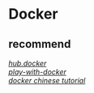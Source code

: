# Docker

## recommend
[*hub.docker*](https://hub.docker.com/)  
[*play-with-docker*](https://labs.play-with-docker.com/)  
[*docker chinese tutorial*](https://yeasy.gitbook.io/docker_practice/)   